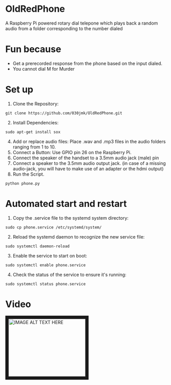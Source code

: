 # OldRedPhone
A Raspberry Pi powered rotary dial telepone which plays back a random audio from a folder corresponding to the number dialed

# Fun because
- Get a prerecorded response from the phone based on the input dialed.
- You cannot dial M for Murder

# Set up
1. Clone the Repository:
```
git clone https://github.com/030jmk/OldRedPhone.git
```
2. Install Dependencies:
```
sudo apt-get install sox
```
4. Add or replace audio files: Place .wav and .mp3 files in the audio folders ranging from 1 to 10.
5. Connect a Button: Use GPIO pin 26 on the Raspberry Pi.
6. Connect the speaker of the handset to a 3.5mm audio jack (male) pin
7. Connect a speaker to the 3.5mm audio output jack. (in case of a missing audio-jack, you will have to make use of an adapter or the hdmi output)
8. Run the Script.
```
python phone.py
```


# Automated start and restart
1. Copy the .service file to the systemd system directory:
```
sudo cp phone.service /etc/systemd/system/
```
2. Reload the systemd daemon to recognize the new service file:
```
sudo systemctl daemon-reload
```
3. Enable the service to start on boot:
```
sudo systemctl enable phone.service
```
4. Check the status of the service to ensure it's running:
```
sudo systemctl status phone.service
```

# Video
<a href="http://www.youtube.com/watch?feature=player_embedded&v=bTR6DwSzY9M
" target="_blank"><img src="http://img.youtube.com/vi/bTR6DwSzY9M/0.jpg" 
alt="IMAGE ALT TEXT HERE" width="240" height="180" border="10" /></a>
